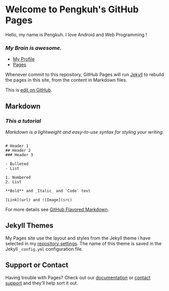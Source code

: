 # Welcome to Pengkuh's GitHub Pages

Hello, my name is Pengkuh. I love Android and Web Programming !

 ### *My Brain is awesome.* 
 
- [My Profile](https://github.com/pengdst/)
- [Pages](https://pengdst.github.io/)

Whenever commit to this repository, GitHub Pages will run [Jekyll](https://jekyllrb.com/) to rebuild the pages in this site, from the content in Markdown files.

This is [edit on GitHub](https://github.com/pengdst/pengdst.github.io/edit/master/README.md).

## Markdown

### _This a tutorial_

_Markdown is a lightweight and easy-to-use syntax for styling your writing._

```

# Header 1
## Header 2
### Header 3

- Bulleted
- List

1. Numbered
2. List

**Bold** and _Italic_ and `Code` text

[Link](url) and ![Image](src)

```

For more details see [GitHub Flavored Markdown](https://guides.github.com/features/mastering-markdown/).

## Jekyll Themes

My Pages site use the layout and styles from the Jekyll theme i have selected in my [repository settings](https://github.com/pengdst/pengdst.github.io/settings). The name of this theme is saved in the Jekyll `_config.yml` configuration file.

## Support or Contact

Having trouble with Pages? Check out our [documentation](https://help.github.com/categories/github-pages-basics/) or [contact support](https://github.com/contact) and they’ll help sort it out.

